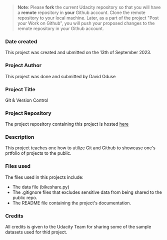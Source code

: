 >**Note**: Please **fork** the current Udacity repository so that you will have a **remote** repository in **your** Github account. Clone the remote repository to your local machine. Later, as a part of the project "Post your Work on Github", you will push your proposed changes to the remote repository in your Github account.

### Date created
This project was created and ubmitted on the 13th of September 2023.

### Project Author
This project was done and submitted by David Oduse

### Project Title
Git & Version Control

### Project Repository
The project repository containing this project is hosted [here](https://github.com/KingDavidJnr/pdsnd_github)

### Description
This project teaches one how to utilize Git and Github to showcase one's prtfolio of projects to the public.

### Files used
The files used in this projects include:
* The data file (bikeshare.py)
* The .gitignore files that excludes sensitive data from being shared to the public repo.
* The README file containing the project's documentation.

### Credits
All credits is given to the Udacity Team for sharing some of the sample datasets used for thid project.

